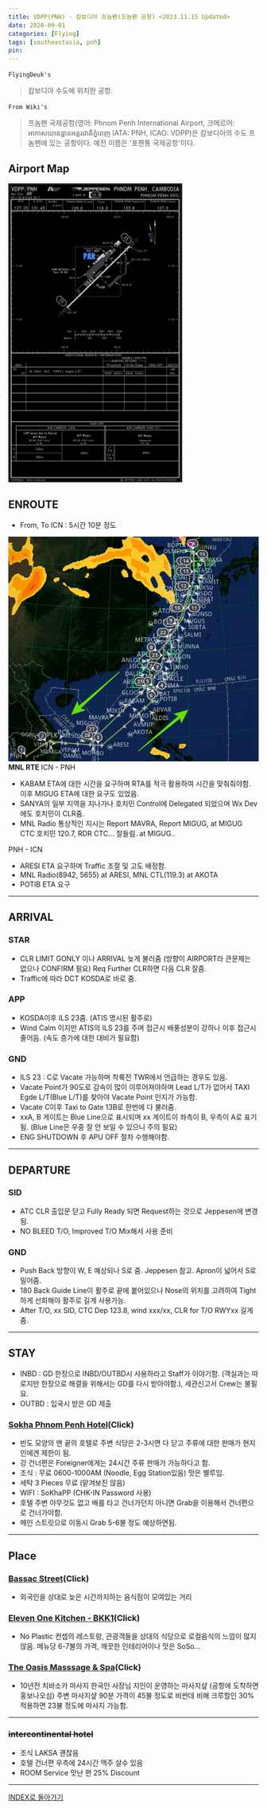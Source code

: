 ```yaml
---
title: VDPP(PNH) - 캄보디아 프놈펜(프놈펜 공항) <2023.11.15 Updated>
date: 2020-09-01
categories: [Flying]
tags: [southeastasia, pnh]
pin:
---
```


`FlyingDeuk's`
> 캄보디아 수도에 위치한 공항.

`From Wiki's`
> 프놈펜 국제공항(영어: Phnom Penh International Airport, 크메르어: អាកាសយានដ្ឋានអន្តរជាតិភ្នំពេញ IATA: PNH, ICAO: VDPP)은 캄보디아의 수도 프놈펜에 있는 공항이다. 예전 이름은 '포첸통 국제공항'이다.

## Airport Map
![pnh](/img/flying/airport/pnh_ap.jpg)


## ENROUTE
- From, To ICN : 5시간 10분 정도

![pnh](/img/flying/airport/icnpnh.jpg) 
**MNL RTE**
ICN - PNH
- KABAM ETA에 대한 시간을 요구하며 RTA를 적극 활용하여 시간을 맞춰줘야함. 이후 MIGUG ETA에 대한 요구도 있었음. 
- SANYA의 일부 지역을 지나가나 호치민 Control에 Delegated 되었으며 Wx Dev에도 호치민이 CLR줌. 
- MNL Radio 통상적인 지시는 Report MAVRA, Report MIGUG, at MIGUG CTC 호치민 120.7, RDR CTC... 잘들림. at MIGUG..

PNH - ICN
- ARESI ETA 요구하며 Traffic 조절 및 고도 배정함. 
- MNL Radio(8942, 5655) at ARESI, MNL CTL(119.3) at AKOTA
- POTIB ETA 요구

---------

## ARRIVAL
### STAR
- CLR LIMIT GONLY 이나 ARRIVAL 늦게 불러줌 (방향이 AIRPORT라 큰문제는 없으나 CONFIRM 필요) Req Further CLR하면 다음 CLR 잘줌. 
- Traffic에 따라 DCT KOSDA로 바로 줌. 

### APP
- KOSDA이후 ILS 23줌. (ATIS 명시된 활주로)
- Wind Calm 이지만 ATIS의 ILS 23를 주며 접근시 배풍성분이 강하나 이후 접근시 줄어듬. (속도 증가에 대한 대비가 필요함)

### GND
- ILS 23 : C로 Vacate 가능하며 착륙전 TWR에서 언급하는 경우도 있음. 
- Vacate Point가 90도로 감속이 많이 이루어져야하며 Lead L/T가 없어서 TAXI Egde L/T(Blue L/T)를 찾아야 Vacate Point 인지가 가능함. 
- Vacate C이후 Taxi to Gate 13B로 한번에 다 불러줌. 
- xxA, B 게이트는 Blue Line으로 표시되며 xx 게이트이 좌측이 B, 우측이 A로 표기됨. (Blue Line은 우중 잘 안 보일 수 있으니 주의 필요) 
- ENG SHUTDOWN 후 APU OFF 절차 수행해야함. 

-------

## DEPARTURE
### SID
- ATC CLR 출입문 닫고 Fully Ready 되면 Request하는 것으로 Jeppesen에 변경됨. 
- NO BLEED T/O, Improved T/O Mix해서 사용 준비 

### GND
- Push Back 방향이 W, E 예상되나 S로 줌. Jeppesen 참고. Apron이 넓어서 S로 밀어줌. 
- 180 Back Guide Line이 활주로 끝에 붙어있으나 Nose의 위치를 고려하여 Tight하게 선회해야 활주로 길게 사용가능.  
- After T/O, xx SID, CTC Dep 123.8, wind xxx/xx, CLR for T/O RWYxx 길게 줌. 

---------

## STAY

- INBD : GD 한장으로 INBD/OUTBD시 사용하라고 Staff가 이야기함. (객실과는 따로지만 한장으로 해결을 위해서는 GD를 다시 받아야함.), 세관신고서 Crew는 불필요.
- OUTBD : 입국시 받은 GD 제출 

### [Sokha Phnom Penh Hotel](https://maps.app.goo.gl/bdrd8XnDdyujsTNNA)(Click)
- 반도 모양의 맨 끝의 호텔로 주변 식당은 2-3시면 다 닫고 주류에 대한 판매가 현지인에겐 제한이 됨. 
- 강 건너편은 Foreigner에게는 24시간 주류 판매가 가능하다고 함. 
- 조식 : 무료 0600-1000AM (Noodle, Egg Station있음) 맛은 별루임. 
- 세탁 3 Pieces 무료 (맡겨보진 않음)
- WIFI : SoKhaPP (CHK-IN Password 사용)
- 호텔 주변 아무것도 없고 배를 타고 건너가던지 아니면 Grab을 이용해서 건너편으로 건너가야함. 
- 메인 스트릿으로 이동시 Grab 5-6불 정도 예상하면됨. 

-------------

## Place

### [Bassac Street](https://maps.app.goo.gl/fUovjv6YTSkA9cxs6)(Click)
- 외국인을 상대로 늦은 시간까지하는 음식점이 모여있는 거리

### [Eleven One Kitchen - BKK1](https://maps.app.goo.gl/gMisAEJkA1Q1eq677)(Click)
- No Plastic 컨셉의 레스토랑, 관광객들을 상대의 식당으로 로컬음식의 느낌이 많지 않음. 메뉴당 6-7불의 가격, 깨끗한 인테리어이나 맛은 SoSo...

### [The Oasis Masssage & Spa](https://maps.app.goo.gl/k7Pw8rDaXTa2pqeN7)(Click)
- 10년전 치바소카 마사지 한국인 사장님 지인이 운영하는 마사지샾 (공항에 도착하면 홍보나오심) 주변 마사지샾 90분 가격이 45불 정도로 비싼데 비해 크루할인 30% 적용하면 23불 정도에 마사지 가능함. 


--------------


### ~~intercontinental hotel~~
- 조식 LAKSA 괜찮음
- 호텔 건너편 우측에 24시간 맥주 살수 있음
- ROOM Service 맛난 편 25% Discount

----

[INDEX로 돌아가기](/posts/SouthEastAsia/)
